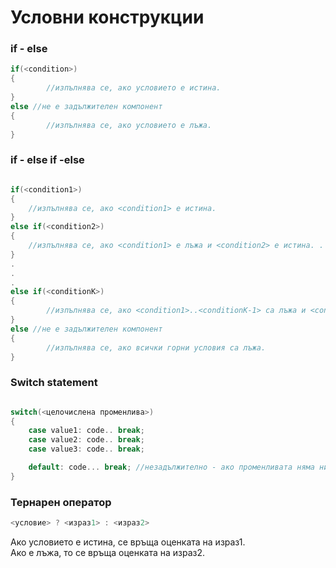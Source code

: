 <h1>Условни конструкции</h1>

<h3 id="">if - else</h3>

```c++
if(<condition>)
{
		//изпълнява се, ако условието е истина. 
}
else //не е задължителен компонент
{
		//изпълнява се, ако условието е лъжа. 
}
```
<h3 id="">if - else if -else</h3>

```c++

if(<condition1>)
{
	//изпълнява се, ако <condition1> е истина. 
}
else if(<condition2>)
{
	//изпълнява се, ако <condition1> е лъжа и <condition2> е истина. . 
}
.
.
.
else if(<conditionK>)
{
		//изпълнява се, ако <condition1>..<conditionK-1> са лъжа и <conditionК> е истина. . 
}
else //не е задължителен компонент
{
		//изпълнява се, ако всички горни условия са лъжа. 
}
```

<h3 id="">Switch statement</h3>

```c++

switch(<целочислена променлива>)
{
	case value1: code.. break;
	case value2: code.. break;
	case value3: code.. break;

	default: code... break; //незадължително - ако променливата няма никоя от изредените стойности.
}
```

<h3 id="">Тернарен оператор</h3>

```c++
<условие> ? <израз1> : <израз2>
```
Ако условието е истина, се връща оценката на израз1.  
Ако е лъжа, то се връща оценката на израз2.
